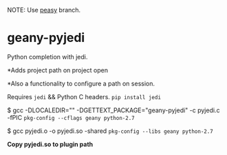 NOTE: Use [peasy](../../tree/peasy) branch.


# geany-pyjedi

Python completion with jedi.


*Adds project path on project open

*Also a functionality to configure a path on session.


Requires `jedi` && Python C headers.
`pip install jedi`


$ gcc -DLOCALEDIR=\"\" -DGETTEXT_PACKAGE=\"geany-pyjedi\" -c pyjedi.c -fPIC `pkg-config --cflags geany python-2.7`

$ gcc pyjedi.o -o pyjedi.so -shared `pkg-config --libs geany python-2.7`


**Copy pyjedi.so to plugin path**
